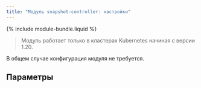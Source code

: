 ```yaml
---
title: "Модуль snapshot-controller: настройки"
---
```


{% include module-bundle.liquid %}

> Модуль работает только в кластерах Kubernetes начиная с версии 1.20.

В общем случае конфигурация модуля не требуется.

## Параметры

<!-- SCHEMA -->
